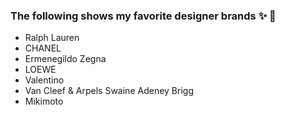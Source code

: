 ### The following shows my favorite designer brands :sparkles: :tada:
- Ralph Lauren
- CHANEL
- Ermenegildo Zegna
- LOEWE
- Valentino
- Van Cleef & Arpels
Swaine Adeney Brigg
- Mikimoto
